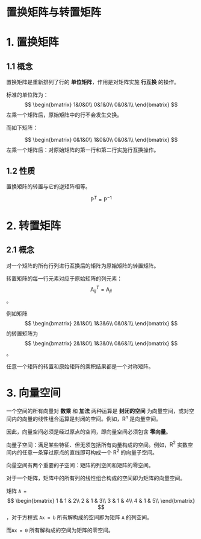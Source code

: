 # 置换矩阵与转置矩阵

# 1. 置换矩阵

## 1.1 概念

置换矩阵是重新排列了行的 **单位矩阵**，作用是对矩阵实施 **行互换** 的操作。

标准的单位阵为： $$ \begin{bmatrix}
1&0&0\\
0&1&0\\
0&0&1\\
\end{bmatrix} $$ 左乘一个矩阵后，原始矩阵中的行不会发生交换。

而如下矩阵：

$$ \begin{bmatrix}
0&1&0\\
1&0&0\\
0&0&1\\
\end{bmatrix} $$ 左乘一个矩阵后：对原始矩阵的第一行和第二行实施行互换操作。

## 1.2 性质

置换矩阵的转置与它的逆矩阵相等。

$$\mathrm{P}^T = \mathrm{P}^{-1}$$

# 2. 转置矩阵

## 2.1 概念

对一个矩阵的所有行列进行互换后的矩阵为原始矩阵的转置矩阵。

转置矩阵的每一行元素对应于原始矩阵的列元素：$$ \mathrm{A}^T_{ij} = \mathrm{A}_{ji} $$ 。

例如矩阵 $$ \begin{bmatrix}
2&1&0\\
1&3&6\\
0&0&1\\
\end{bmatrix} $$ 的转置矩阵为 $$ \begin{bmatrix}
2&1&0\\
1&3&0\\
0&6&1\\
\end{bmatrix} $$ 。

任意一个矩阵的转置和原始矩阵的乘积结果都是一个对称矩阵。

# 3. 向量空间

一个空间的所有向量对 **数乘** 和 **加法** 两种运算是 **封闭的空间** 为向量空间，或对空间内的向量的线性组合运算是封闭的空间。例如，$\mathrm{R}^n$ 是向量空间。

因此，向量空间必须是经过原点的空间，即向量空间必须包含 **零向量**。

向量子空间：满足某些特征、但无须包括所有向量构成的空间。例如，$\mathrm{R}^2$ 实数空间内的任意一条穿过原点的直线即可构成一个 $\mathrm{R}^2$ 的向量子空间。

向量空间有两个重要的子空间：矩阵的列空间和矩阵的零空间。

对于一个矩阵，矩阵中的所有列的线性组合构成的空间即为矩阵的向量空间。

矩阵 `A =`$$ \begin{bmatrix}
1 & 1 & 2\\
2 & 1 & 3\\
3 & 1 & 4\\ 
4 & 1 & 5\\ 
\end{bmatrix} $$ ，对于方程式 `Ax = b` 所有解构成的空间即为矩阵 `A` 的列空间。

而`Ax = 0` 所有解构成的空间为矩阵的零空间。